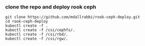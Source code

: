 ### clone the repo and deploy rook ceph

```
git clone https://github.com/mdallrabbi/rook-ceph-deploy.git
cd rook-ceph-deploy
kubectl create -f .
kubectl create -f /csi/cephfs/.
kubectl create -f /csi/rbd/.
kubectl create -f /csi/rgw/.
```

